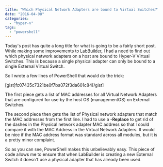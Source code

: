 ```yaml
---
title: "Which Physical Network Adapters are bound to Virtual Switches?"
date: "2016-04-08"
categories: 
  - "hyper-v"
tags: 
  - "powershell"
---
```


Today's post has quite a long title for what is going to be a fairly short post. While making some improvements to [LabBuilder](https://github.com/PlagueHO/LabBuilder), I had a need to find out which physical network adapters on a host are bound to Hyper-V Virtual Switches. This is because a single physical adapter can only be bound to a single External Virtual Switch.

So I wrote a few lines of PowerShell that would do the trick:

\[gist\]fc07435c7321be0f7ba072f3da601c84\[/gist\]

The first piece gets a list of MAC addresses for all Virtual Network Adapters that are configured for use by the host OS (managementOS) on External Switches.

The second piece then gets the list of Physical network adapters that match the MAC addresses from the first line. I had to use a -**Replace** to get rid of the dashes in the Physical network adapter MAC address so that I could compare it with the MAC Address in the Virtual Network Adapters. It would be nice if the MAC address format was standard across all modules, but it is a pretty minor complaint.

So as you can see, PowerShell makes this unbelievably easy. This piece of code allows me to ensure that when LabBuilder is creating a new External Switch it doesn't use a physical adapter that has already been used.
